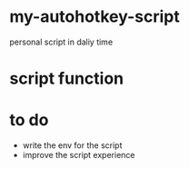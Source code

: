 # my-autohotkey-script
 personal script in daliy time
# script function

# to do
- write the env for the script
- improve the script experience

